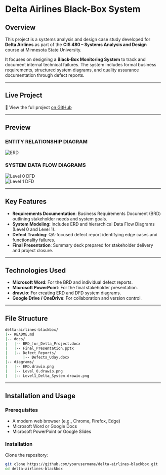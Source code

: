 # Delta Airlines Black-Box System

## Overview

This project is a systems analysis and design case study developed for **Delta Airlines** as part of the **CIS 480 – Systems Analysis and Design** course at Minnesota State University.

It focuses on designing a **Black-Box Monitoring System** to track and document internal technical failures. The system includes formal business requirements, structured system diagrams, and quality assurance documentation through defect reports.

---

## Live Project

📂 View the full project [on GitHub](https://github.com/yourusername/delta-airlines-blackbox)

---

## Preview

### ENTITY RELATIONSHIP DIAGRAM  
![ERD](diagrams/ERD.drawio.png)

### SYSTEM DATA FLOW DIAGRAMS  
![Level 0 DFD](diagrams/Level_0.drawio.png)  
![Level 1 DFD](diagrams/Level1_Delta_System.drawio.png)

---

## Key Features

- **Requirements Documentation**: Business Requirements Document (BRD) outlining stakeholder needs and system goals.
- **System Modeling**: Includes ERD and hierarchical Data Flow Diagrams (Level 0 and Level 1).
- **Defect Tracking**: QA-focused defect report identifying edge cases and functionality failures.
- **Final Presentation**: Summary deck prepared for stakeholder delivery and project closure.

---

## Technologies Used

- **Microsoft Word**: For the BRD and individual defect reports.
- **Microsoft PowerPoint**: For the final stakeholder presentation.
- **draw.io**: For creating ERD and DFD system diagrams.
- **Google Drive / OneDrive**: For collaboration and version control.

---

## File Structure

```bash
delta-airlines-blackbox/
|-- README.md
|-- docs/
|   |-- BRD_for_Delta_Project.docx
|   |-- Final_Presentation.pptx
|   |-- Defect_Reports/
|       |-- Defects_Uday.docx
|-- diagrams/
|   |-- ERD.drawio.png
|   |-- Level_0.drawio.png
|   |-- Level1_Delta_System.drawio.png
```
---

## Installation and Usage

### Prerequisites

- A modern web browser (e.g., Chrome, Firefox, Edge)
- Microsoft Word or Google Docs
- Microsoft PowerPoint or Google Slides

### Installation

Clone the repository:
```bash
git clone https://github.com/yourusername/delta-airlines-blackbox.git
cd delta-airlines-blackbox

